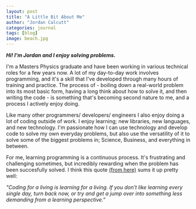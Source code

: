 ```yaml
---
layout: post
title: "A Little Bit About Me"
author: "Jordan Calcutt"
categories: journal
tags: [blog]
image: beach.jpg
---
```



<b><i>Hi! I'm Jordan and I enjoy solving problems.</i></b>

I'm a Masters Physics graduate and have been working in various technical
roles for a few years now.
A lot of my day-to-day work involves programming, and it's a skill that
I've developed through many hours of training and practice.
The process of - boiling down a real-world problem into its most basic
form, having a long think about how to solve it, and then writing the
code - is something that's becoming second nature to me, and a process I
actively enjoy doing.

Like many other programmers/ developers/ engineers I also enjoy doing a
lot of coding outside of work.
I enjoy learning; new libraries, new languages, and new technology.
I'm passionate how I can use technology and develop code to solve my own
everyday problems, but also use the versatility of it to solve some of
the biggest problems in; Science, Business, and everything in between.

For me, learning programming is a continuous process.
It's frustrating and challenging sometimes, but incredibly rewarding
when the problem has been succesfully solved.
I think this quote [(from here)](https://hackernoon.com/an-open-letter-to-less-experienced-developers-c33c16ea5e88)
sums it up pretty well:

<i>"Coding for a living is learning for a living.
If you don’t like learning every single day, turn back now, or try and
get a jump over into something less demanding from a learning
perspective."</i>
















